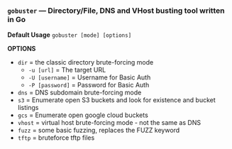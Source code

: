 ### `gobuster` — Directory/File, DNS and VHost busting tool written in Go

**Default Usage**
	`gobuster [mode] [options]` 

**OPTIONS**
- `dir` = the classic directory brute-forcing mode
	- `-u [url]` = The target URL
	- `-U [username]` = Username for Basic Auth
	- `-P [password]` = Password for Basic Auth
- `dns` = DNS subdomain brute-forcing mode
- `s3` = Enumerate open S3 buckets and look for existence and bucket listings
- `gcs` = Enumerate open google cloud buckets
- `vhost` = virtual host brute-forcing mode - not the same as DNS
- `fuzz` = some basic fuzzing, replaces the FUZZ keyword
- `tftp` = bruteforce tftp files
